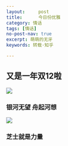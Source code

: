 ```yaml
---
layout:     post
title:      今日份优雅
category: 情话
tags: [情话]
no-post-nav: true
excerpt: 萌萌的无牙
keywords: 转载·知乎

---
```


## 又是一年双12啦


![](https://www.handsomzohn.xyz/assets/images/2019/qinghua/yujian.jpg)

### 银河无望 舟起河想

![](https://www.handsomzohn.xyz/assets/images/2019/qinghua/zhishi.jpg)

### 芝士就是力量
